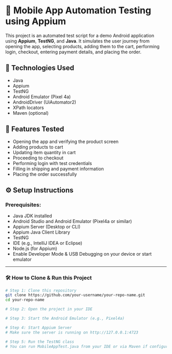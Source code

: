 # 📱 Mobile App Automation Testing using Appium

This project is an automated test script for a demo Android application using **Appium**, **TestNG**, and **Java**. It simulates the user journey from opening the app, selecting products, adding them to the cart, performing login, checkout, entering payment details, and placing the order.

## 🚀 Technologies Used

- Java
- Appium
- TestNG
- Android Emulator (Pixel 4a)
- AndroidDriver (UiAutomator2)
- XPath locators
- Maven (optional)

## 🧪 Features Tested

- Opening the app and verifying the product screen
- Adding products to cart
- Updating item quantity in cart
- Proceeding to checkout
- Performing login with test credentials
- Filling in shipping and payment information
- Placing the order successfully

## ⚙️ Setup Instructions

### Prerequisites:

- Java JDK installed
- Android Studio and Android Emulator (Pixel4a or similar)
- Appium Server (Desktop or CLI)
- Appium Java Client Library
- TestNG
- IDE (e.g., IntelliJ IDEA or Eclipse)
- Node.js (for Appium)
- Enable Developer Mode & USB Debugging on your device or start emulator

---

### 🛠 How to Clone & Run this Project

```bash
# Step 1: Clone this repository
git clone https://github.com/your-username/your-repo-name.git
cd your-repo-name

# Step 2: Open the project in your IDE

# Step 3: Start the Android Emulator (e.g., Pixel4a)

# Step 4: Start Appium Server
# Make sure the server is running on http://127.0.0.1:4723

# Step 5: Run the TestNG class
# You can run MobileAppTest.java from your IDE or via Maven if configured
